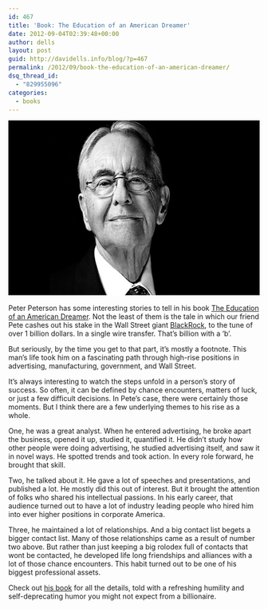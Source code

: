 ```yaml
---
id: 467
title: 'Book: The Education of an American Dreamer'
date: 2012-09-04T02:39:48+00:00
author: dells
layout: post
guid: http://davidells.info/blog/?p=467
permalink: /2012/09/book-the-education-of-an-american-dreamer/
dsq_thread_id:
  - "829955096"
categories:
  - books
---
```

<img src="/wp-content/uploads/2012/09/peter_peterson.jpeg" alt="" title="peter_peterson" width="600" height="350" class="aligncenter size-full wp-image-469" />

Peter Peterson has some interesting stories to tell in his book [The Education of an American Dreamer](http://www.amazon.com/The-Education-American-Dreamer-Immigrants/dp/0446556033). Not the least of them is the tale in which our friend Pete cashes out his stake in the Wall Street giant [BlackRock](http://www2.blackrock.com/global/home/AboutUs/History/index.htm), to the tune of over 1 billion dollars. In a single wire transfer. That&#8217;s billion with a &#8216;b&#8217;.

But seriously, by the time you get to that part, it&#8217;s mostly a footnote. This man&#8217;s life took him on a fascinating path through high-rise positions in advertising, manufacturing, government, and Wall Street. 

It&#8217;s always interesting to watch the steps unfold in a person&#8217;s story of success. So often, it can be defined by chance encounters, matters of luck, or just a few difficult decisions. In Pete&#8217;s case, there were certainly those moments. But I think there are a few underlying themes to his rise as a whole.

One, he was a great analyst. When he entered advertising, he broke apart the business, opened it up, studied it, quantified it. He didn&#8217;t study how other people were doing advertising, he studied advertising itself, and saw it in novel ways. He spotted trends and took action. In every role forward, he brought that skill.

Two, he talked about it. He gave a lot of speeches and presentations, and published a lot. He mostly did this out of interest. But it brought the attention of folks who shared his intellectual passions. In his early career, that audience turned out to have a lot of industry leading people who hired him into ever higher positions in corporate America.

Three, he maintained a lot of relationships. And a big contact list begets a bigger contact list. Many of those relationships came as a result of number two above. But rather than just keeping a big rolodex full of contacts that wont be contacted, he developed life long friendships and alliances with a lot of those chance encounters. This habit turned out to be one of his biggest professional assets.

Check out [his book](http://www.amazon.com/The-Education-American-Dreamer-Immigrants/dp/0446556033) for all the details, told with a refreshing humility and self-deprecating humor you might not expect from a billionaire.

